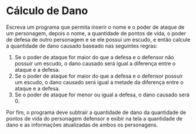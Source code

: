 # Cálculo de Dano

Escreva um programa que permita inserir o nome e o poder de ataque de um personagem, depois o nome, a quantidade de pontos de vida, o poder de defesa de outro personagem e se ele possui um escudo, e então calcule a quantidade de dano causado baseado nas seguintes regras:

1. Se o poder de ataque for maior do que a defesa e o defensor não possuir um escudo, o dano causado será igual a diferença entre o ataque e a defesa.
2. Se o poder de ataque for maior do que a defesa e o defensor possuir um escudo, o dano causado será igual a metade da diferença entre o ataque e a defesa.
3. Se o poder de ataque for menor ou igual a defesa, o dano causado será 0.
   
Por fim, o programa deve subtrair a quantidade de dano da quantidade de pontos de vida do personagem defensor e exibir na tela a quantidade de dano e as informações atualizadas de ambos os personagens.

